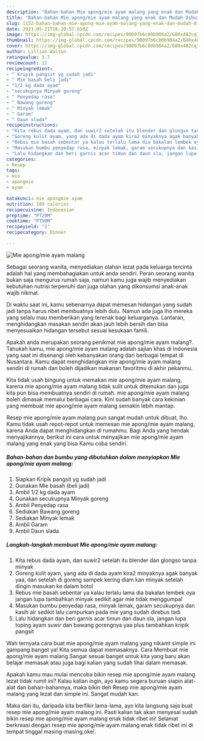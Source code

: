 ```yaml
---
description: "Bahan-bahan Mie apong/mie ayam malang yang enak dan Mudah Dibuat"
title: "Bahan-bahan Mie apong/mie ayam malang yang enak dan Mudah Dibuat"
slug: 1152-bahan-bahan-mie-apong-mie-ayam-malang-yang-enak-dan-mudah-dibuat
date: 2021-05-21T16:20:57.650Z
image: https://img-global.cpcdn.com/recipes/90097b6c80b904a2/680x482cq70/mie-apongmie-ayam-malang-foto-resep-utama.jpg
thumbnail: https://img-global.cpcdn.com/recipes/90097b6c80b904a2/680x482cq70/mie-apongmie-ayam-malang-foto-resep-utama.jpg
cover: https://img-global.cpcdn.com/recipes/90097b6c80b904a2/680x482cq70/mie-apongmie-ayam-malang-foto-resep-utama.jpg
author: Lillian Walton
ratingvalue: 3.7
reviewcount: 12
recipeingredient:
- " Kripik pangsit yg sudah jadi"
- " Mie basah beli jadi"
- "1/2 kg dada ayam"
- "secukupnya Minyak goreng"
- " Penyedap rasa"
- " Bawang goreng"
- " Minyak lemak"
- " Garam"
- " Daun slada"
recipeinstructions:
- "Kita rebus dada ayam, dan suwir2 setelah itu blender dan glongso tanpa minyak"
- "Goreng kulit ayam, yang ada di dada ayam kira2 minyaknya agak banyak yaa, dan setelah di goreng sampek kering diam kan minyak setelah dingin masukan ke dalam botol"
- "Rebus mie basah sebentar ya kalau terlalu lama dia bakalan lembek oya jangan lupa tambahkan minyak sedikit agar mie tidak menggumpal"
- "Masukan bumbu penyedap rasa, minyak lemak, garam secukupnya dan kasih air sedikit lalu campurkan pada mie yang sudah direbus tadi"
- "Lalu hidangkan dan beri garnis acar timun dan daun sla, jangan lupa toping ayam suwir dan bawang gorengnya yaa plus tambahkan kripik pangsit"
categories:
- Resep
tags:
- mie
- apongmie
- ayam

katakunci: mie apongmie ayam 
nutrition: 109 calories
recipecuisine: Indonesian
preptime: "PT29M"
cooktime: "PT50M"
recipeyield: "1"
recipecategory: Dinner

---
```



![Mie apong/mie ayam malang](https://img-global.cpcdn.com/recipes/90097b6c80b904a2/680x482cq70/mie-apongmie-ayam-malang-foto-resep-utama.jpg)

Sebagai seorang wanita, menyediakan olahan lezat pada keluarga tercinta adalah hal yang membahagiakan untuk anda sendiri. Peran seorang  wanita bukan saja mengurus rumah saja, namun kamu juga wajib menyediakan kebutuhan nutrisi terpenuhi dan juga olahan yang dikonsumsi anak-anak wajib nikmat.

Di waktu  saat ini, kamu sebenarnya dapat memesan hidangan yang sudah jadi tanpa harus ribet membuatnya lebih dulu. Namun ada juga lho mereka yang selalu mau memberikan yang terenak bagi keluarganya. Lantaran, menghidangkan masakan sendiri akan jauh lebih bersih dan bisa menyesuaikan hidangan tersebut sesuai kesukaan famili. 



Apakah anda merupakan seorang penikmat mie apong/mie ayam malang?. Tahukah kamu, mie apong/mie ayam malang adalah sajian khas di Indonesia yang saat ini disenangi oleh kebanyakan orang dari berbagai tempat di Nusantara. Kamu dapat menghidangkan mie apong/mie ayam malang sendiri di rumah dan boleh dijadikan makanan favoritmu di akhir pekanmu.

Kita tidak usah bingung untuk memakan mie apong/mie ayam malang, karena mie apong/mie ayam malang tidak sulit untuk ditemukan dan juga kita pun bisa membuatnya sendiri di rumah. mie apong/mie ayam malang boleh dimasak memalui berbagai cara. Kini sudah banyak cara kekinian yang membuat mie apong/mie ayam malang semakin lebih mantap.

Resep mie apong/mie ayam malang pun sangat mudah untuk dibuat, lho. Kamu tidak usah repot-repot untuk memesan mie apong/mie ayam malang, karena Anda dapat menghidangkan di rumahmu. Bagi Anda yang hendak menyajikannya, berikut ini cara untuk menyajikan mie apong/mie ayam malang yang enak yang bisa Kamu coba sendiri.

<!--inarticleads1-->

##### Bahan-bahan dan bumbu yang dibutuhkan dalam menyiapkan Mie apong/mie ayam malang:

1. Siapkan  Kripik pangsit yg sudah jadi
1. Gunakan  Mie basah (beli jadi)
1. Ambil 1/2 kg dada ayam
1. Gunakan secukupnya Minyak goreng
1. Ambil  Penyedap rasa
1. Sediakan  Bawang goreng
1. Sediakan  Minyak lemak
1. Ambil  Garam
1. Ambil  Daun slada




<!--inarticleads2-->

##### Langkah-langkah membuat Mie apong/mie ayam malang:

1. Kita rebus dada ayam, dan suwir2 setelah itu blender dan glongso tanpa minyak
1. Goreng kulit ayam, yang ada di dada ayam kira2 minyaknya agak banyak yaa, dan setelah di goreng sampek kering diam kan minyak setelah dingin masukan ke dalam botol
1. Rebus mie basah sebentar ya kalau terlalu lama dia bakalan lembek oya jangan lupa tambahkan minyak sedikit agar mie tidak menggumpal
1. Masukan bumbu penyedap rasa, minyak lemak, garam secukupnya dan kasih air sedikit lalu campurkan pada mie yang sudah direbus tadi
1. Lalu hidangkan dan beri garnis acar timun dan daun sla, jangan lupa toping ayam suwir dan bawang gorengnya yaa plus tambahkan kripik pangsit




Wah ternyata cara buat mie apong/mie ayam malang yang nikamt simple ini gampang banget ya! Kita semua dapat memasaknya. Cara Membuat mie apong/mie ayam malang Sangat sesuai banget untuk kita yang baru akan belajar memasak atau juga bagi kalian yang sudah lihai dalam memasak.

Apakah kamu mau mulai mencoba bikin resep mie apong/mie ayam malang lezat tidak rumit ini? Kalau kalian ingin, ayo kamu segera buruan siapin alat-alat dan bahan-bahannya, maka bikin deh Resep mie apong/mie ayam malang yang lezat dan simple ini. Sangat mudah kan. 

Maka dari itu, daripada kita berfikir lama-lama, ayo kita langsung saja buat resep mie apong/mie ayam malang ini. Pasti kalian tak akan menyesal sudah bikin resep mie apong/mie ayam malang enak tidak ribet ini! Selamat berkreasi dengan resep mie apong/mie ayam malang enak tidak ribet ini di tempat tinggal masing-masing,oke!.

